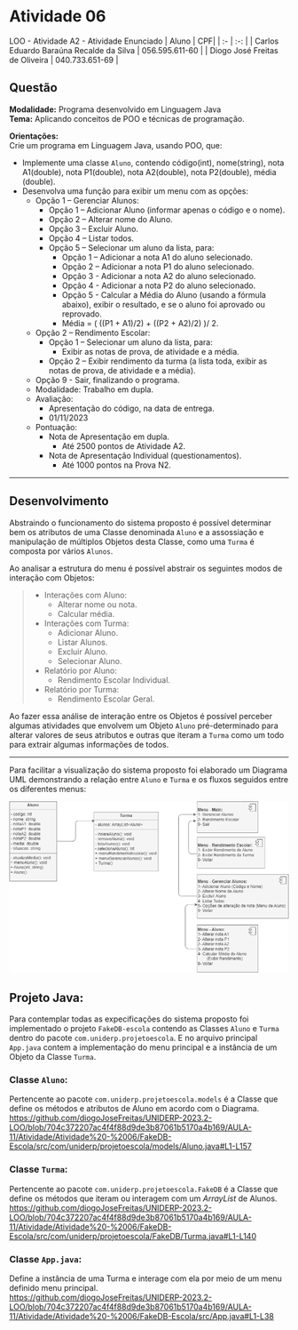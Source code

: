 # Atividade 06

LOO - Atividade A2 - Atividade Enunciado
| Aluno | CPF| 
| :- | :-: |
| Carlos Eduardo Baraúna Recalde da Silva | 056.595.611-60 |
|  Diogo José Freitas de Oliveira | 040.733.651-69 |

## Questão
**Modalidade:** Programa desenvolvido em Linguagem Java  
**Tema:** Aplicando conceitos de POO e técnicas de programação.  

**Orientações:**  
Crie um programa em Linguagem Java, usando POO, que:
-  Implemente uma classe `Aluno`, contendo código(int), nome(string), nota A1(double), nota P1(double), nota A2(double), nota P2(double), média (double).
- Desenvolva uma função para exibir um menu com as opções:
    - Opção 1 – Gerenciar Alunos:
        - Opção 1 – Adicionar Aluno (informar apenas o código e o nome).
        - Opção 2 – Alterar nome do Aluno.
        - Opção 3 – Excluir Aluno.
        - Opção 4 – Listar todos.
        - Opção 5 – Selecionar um aluno da lista, para:
          - Opção 1 – Adicionar a nota A1 do aluno selecionado.
          - Opção 2 – Adicionar a nota P1 do aluno selecionado.
          - Opção 3 - Adicionar a nota A2 do aluno selecionado.
          - Opção 4 - Adicionar a nota P2 do aluno selecionado.
          - Opção 5 - Calcular a Média do Aluno (usando a fórmula abaixo), exibir o resultado, e se o aluno foi aprovado ou reprovado.
          - Média = ( ((P1 + A1)/2) + ((P2 + A2)/2) )/ 2.
    - Opção 2 – Rendimento Escolar:
      - Opção 1 – Selecionar um aluno da lista, para:
        - Exibir as notas de prova, de atividade e a média.
      - Opção 2 – Exibir rendimento da turma (a lista toda, exibir as notas de prova, de atividade e a média).
    - Opção 9 - Sair, finalizando o programa.
  - Modalidade: Trabalho em dupla.
  - Avaliação:
    - Apresentação do código, na data de entrega.
    - 01/11/2023
  - Pontuação:
    - Nota de Apresentação em dupla.
      - Até 2500 pontos de Atividade A2.
    - Nota de Apresentação Individual (questionamentos).
      - Até 1000 pontos na Prova N2.

---
## Desenvolvimento

Abstraindo o funcionamento do sistema proposto é possível determinar bem os atributos de uma Classe denominada `Aluno` e a assossiação e manipulação de múltiplos Objetos desta Classe, como uma `Turma` é composta por vários `Alunos`.

Ao analisar a estrutura do menu é possível abstrair os seguintes modos de interação com Objetos:
>- Interações com Aluno:
>     - Alterar nome ou nota.
>     - Calcular média.
>- Interações com Turma:
>     - Adicionar Aluno.
>     - Listar Alunos.
>     - Excluir Aluno.
>     - Selecionar Aluno.
>- Relatório por Aluno:
>     - Rendimento Escolar Individual.
>- Relatório por Turma:
>     - Rendimento Escolar Geral.

Ao fazer essa análise de interação entre os Objetos é possível perceber algumas atividades que envolvem um Objeto `Aluno` pré-determinado para alterar valores de seus atributos e outras que iteram a `Turma` como um todo para extrair algumas informações de todos.

---
Para facilitar a visualização do sistema proposto foi elaborado um Diagrama UML demonstrando a relação entre `Aluno` e `Turma` e os fluxos seguidos entre os diferentes menus:

![Diagrama de Casos UML](docs/projetoescola.drawio.png)

## Projeto Java:

Para contemplar todas as expecificações do sistema proposto foi implementado o projeto `FakeDB-escola` contendo as Classes `Aluno` e `Turma` dentro do pacote `com.uniderp.projetoescola`. E no arquivo principal `App.java` contem a implementação do menu principal e a instância de um Objeto da Classe `Turma`.

### Classe `Aluno`:
Pertencente ao pacote `com.uniderp.projetoescola.models` é a Classe que define os métodos e atributos de Aluno em acordo com o Diagrama.  
<https://github.com/diogoJoseFreitas/UNIDERP-2023.2-LOO/blob/704c372207ac4f4f88d9de3b87061b5170a4b169/AULA-11/Atividade/Atividade%20-%2006/FakeDB-Escola/src/com/uniderp/projetoescola/models/Aluno.java#L1-L157>

### Classe `Turma`:  
Pertencente ao pacote `com.uniderp.projetoescola.FakeDB` é a Classe que define os métodos que iteram ou interagem com um *ArrayList* de Alunos.  
<https://github.com/diogoJoseFreitas/UNIDERP-2023.2-LOO/blob/704c372207ac4f4f88d9de3b87061b5170a4b169/AULA-11/Atividade/Atividade%20-%2006/FakeDB-Escola/src/com/uniderp/projetoescola/FakeDB/Turma.java#L1-L140>

### Classe `App.java`:  
Define a instância de uma Turma e interage com ela por meio de um menu definido menu principal.  
<https://github.com/diogoJoseFreitas/UNIDERP-2023.2-LOO/blob/704c372207ac4f4f88d9de3b87061b5170a4b169/AULA-11/Atividade/Atividade%20-%2006/FakeDB-Escola/src/App.java#L1-L38>